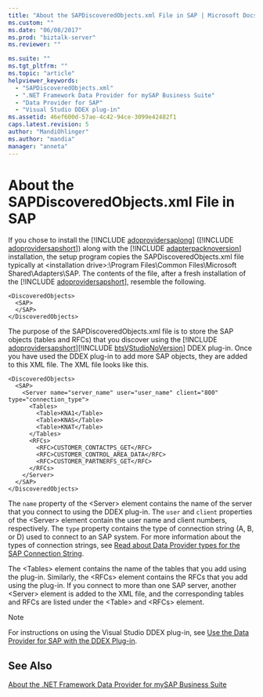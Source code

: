 ```yaml
---
title: "About the SAPDiscoveredObjects.xml File in SAP | Microsoft Docs"
ms.custom: ""
ms.date: "06/08/2017"
ms.prod: "biztalk-server"
ms.reviewer: ""

ms.suite: ""
ms.tgt_pltfrm: ""
ms.topic: "article"
helpviewer_keywords: 
  - "SAPDiscoveredObjects.xml"
  - ".NET Framework Data Provider for mySAP Business Suite"
  - "Data Provider for SAP"
  - "Visual Studio DDEX plug-in"
ms.assetid: 46ef600d-57ae-4c42-94ce-3099e42482f1
caps.latest.revision: 5
author: "MandiOhlinger"
ms.author: "mandia"
manager: "anneta"
---
```

# About the SAPDiscoveredObjects.xml File in SAP
If you chose to install the [!INCLUDE [adoprovidersaplong](../../includes/adoprovidersaplong-md.md)] ([!INCLUDE [adoprovidersapshort](../../includes/adoprovidersapshort-md.md)]) along with the [!INCLUDE [adapterpacknoversion](../../includes/adapterpacknoversion-md.md)] installation, the setup program copies the SAPDiscoveredObjects.xml file typically at \<installation drive\>:\Program Files\Common Files\Microsoft Shared\Adapters\SAP. The contents of the file, after a fresh installation of the [!INCLUDE [adoprovidersapshort](../../includes/adoprovidersapshort-md.md)], resemble the following.  
  
```  
<DiscoveredObjects>  
  <SAP>  
  </SAP>  
</DiscoveredObjects>  
```  
  
 The purpose of the SAPDiscoveredObjects.xml file is to store the SAP objects (tables and RFCs) that you discover using the [!INCLUDE [adoprovidersapshort](../../includes/adoprovidersapshort-md.md)][!INCLUDE [btsVStudioNoVersion](../../includes/btsvstudionoversion-md.md)] DDEX plug-in. Once you have used the DDEX plug-in to add more SAP objects, they are added to this XML file. The XML file looks like this.  
  
```  
<DiscoveredObjects>  
  <SAP>  
    <Server name="server_name" user="user_name" client="800" type="connection_type">  
      <Tables>  
        <Table>KNA1</Table>  
        <Table>KNAS</Table>  
        <Table>KNAT</Table>  
      </Tables>  
      <RFCs>  
        <RFC>CUSTOMER_CONTACTPS_GET</RFC>  
        <RFC>CUSTOMER_CONTROL_AREA_DATA</RFC>  
        <RFC>CUSTOMER_PARTNERFS_GET</RFC>  
      </RFCs>  
    </Server>  
  </SAP>  
</DiscoveredObjects>  
```  
  
 The `name` property of the <Server\> element contains the name of the server that you connect to using the DDEX plug-in. The `user` and `client` properties of the <Server\> element contain the user name and client numbers, respectively. The `type` property contains the type of connection string (A, B, or D) used to connect to an SAP system. For more information about the types of connection strings, see [Read about Data Provider types for the SAP Connection String](../../adapters-and-accelerators/adapter-sap/read-about-data-provider-types-for-the-sap-connection-string.md).  
  
 The \<Tables\> element contains the name of the tables that you add using the plug-in. Similarly, the \<RFCs\> element contains the RFCs that you add using the plug-in. If you connect to more than one SAP server, another \<Server\> element is added to the XML file, and the corresponding tables and RFCs are listed under the \<Table\> and \<RFCs\> element.  
  
> [!NOTE]
>  For instructions on using the Visual Studio DDEX plug-in, see [Use the Data Provider for SAP with the DDEX Plug-in](../../adapters-and-accelerators/adapter-sap/use-the-data-provider-for-sap-with-the-ddex-plug-in.md).  
  
## See Also  
 [About the .NET Framework Data Provider for mySAP Business Suite](../../adapters-and-accelerators/adapter-sap/about-the-net-framework-data-provider-for-mysap-business-suite.md)